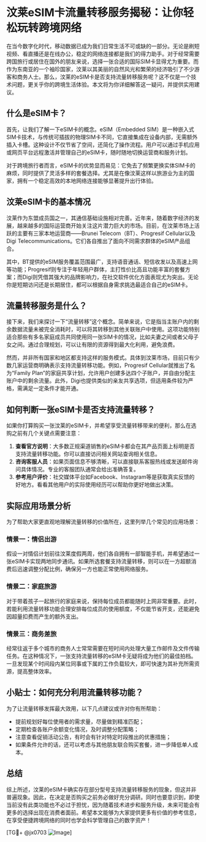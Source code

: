# 汶莱eSIM卡流量转移服务揭秘：让你轻松玩转跨境网络

在当今数字化时代，移动数据已成为我们日常生活不可或缺的一部分。无论是刷短视频、看直播还是在线办公，稳定的网络连接都是我们的得力助手。对于经常需要跨国旅行或居住在国外的朋友来说，选择一张合适的国际SIM卡显得尤为重要。而作为东南亚的一个袖珍国家，汶莱以其美丽的自然风光和繁荣的经济吸引了不少游客和商务人士。那么，汶莱的eSIM卡是否支持流量转移服务呢？这不仅是一个技术问题，更关乎你的跨境生活体验。本文将为你详细解答这一疑问，并提供实用建议。

## 什么是eSIM卡？

首先，让我们了解一下eSIM卡的概念。eSIM（Embedded SIM）是一种嵌入式SIM卡技术，与传统可插拔的物理SIM卡不同，它直接集成在设备内部，无需额外插入卡槽。这种设计不仅节省了空间，还简化了操作流程。用户可以通过手机应用或网页平台远程激活并管理自己的eSIM卡，随时随地切换运营商和服务计划。

对于跨境旅行者而言，eSIM卡的优势显而易见：它免去了频繁更换实体SIM卡的麻烦，同时提供了灵活多样的套餐选择。尤其是在像汶莱这样以旅游业为主的国家，拥有一个稳定高效的本地网络连接能够显著提升出行体验。

## 汶莱eSIM卡的基本情况

汶莱作为东盟成员国之一，其通信基础设施相对完善。近年来，随着数字经济的发展，越来越多的国际运营商开始关注这片潜力巨大的市场。目前，在汶莱市场上活跃的主要有三家本地运营商——Brunei Telecom（BT）、Progresif Cellular以及Digi Telecommunications。它们各自推出了面向不同需求群体的eSIM产品组合。

其中，BT提供的eSIM服务覆盖范围最广，支持语音通话、短信收发以及高速上网等功能；Progresif则专注于年轻用户群体，主打性价比高且功能丰富的套餐方案；而Digi则凭借其强大的品牌影响力，在社交软件优化方面表现尤为突出。无论你是短期访问还是长期居住，都可以根据自身需求挑选最适合自己的eSIM卡。

## 流量转移服务是什么？

接下来，我们来探讨一下“流量转移”这个概念。简单来说，它是指当主账户内的剩余数据流量未被完全消耗时，可以将其转移到其他关联账户中使用。这项功能特别适合那些有多名家庭成员共同使用同一张SIM卡的情况，比如夫妻之间或者父母子女之间。通过合理规划，可以让有限的资源得到最大化利用，避免浪费。

然而，并非所有国家和地区都支持这样的服务模式。具体到汶莱市场，目前只有少数几家运营商明确表示支持流量转移功能。例如，Progresif Cellular就推出了名为“Family Plan”的家庭共享计划，允许用户创建多达四个子账户，并自由分配主账户中的剩余流量。此外，Digi也提供类似的亲友共享选项，但适用条件较为严格，需满足一定条件才能开通。

## 如何判断一张eSIM卡是否支持流量转移？

如果你打算购买一张汶莱的eSIM卡，并希望享受流量转移带来的便利，那么在选购之前有几个关键点需要注意：

1. **查看官方说明**：大多数正规渠道销售的eSIM卡都会在其产品页面上标明是否支持流量转移功能。你可以直接访问相关网站查询相关信息。
2. **咨询客服人员**：如果页面信息不够清晰，可以直接联系客服热线或发送邮件询问具体情况。专业的客服团队通常会给出准确答复。
3. **参考用户评价**：社交媒体平台如Facebook、Instagram等是获取真实反馈的好地方。看看其他用户的实际使用经历可以帮助你更好地做出决策。

## 实际应用场景分析

为了帮助大家更直观地理解流量转移的价值所在，这里列举几个常见的应用场景：

### 情景一：情侣出游
假设一对情侣计划前往汶莱度假两周，他们各自拥有一部智能手机，并希望通过一张eSIM卡实现两地同步通讯。如果所选套餐支持流量转移，则可以在一方超额消费后迅速调整分配比例，确保另一方也能正常使用网络服务。

### 情景二：家庭旅游
对于带着孩子一起旅行的家庭来说，保持每位成员都能随时上网非常重要。此时，若能利用流量转移功能合理安排每位成员的使用额度，不仅能节省开支，还能避免因超量扣费而产生的额外支出。

### 情景三：商务差旅
经常往返于多个城市的商务人士常常需要在短时间内处理大量工作邮件及文件传输任务。在这种情况下，一张支持流量转移的eSIM卡无疑将成为他们的最佳拍档。一旦发现某个时间段内某位同事或下属的工作负载较大，即可快速为其补充所需资源，提高整体效率。

## 小贴士：如何充分利用流量转移功能？

为了让流量转移发挥最大效用，以下几点建议或许对你有所帮助：

- 提前规划好每位使用者的需求量，尽量做到精准匹配；
- 定期检查各账户余额变化情况，及时调整分配策略；
- 注意查看促销活动公告，有时会有针对特定时段推出的优惠措施；
- 如果条件允许的话，还可以考虑与其他朋友联合购买套餐，进一步降低单人成本。

## 总结

综上所述，汶莱的eSIM卡确实存在部分型号支持流量转移服务的现象，但这并非普遍现象。因此，在决定是否购买之前务必做好充分调研。同时也要意识到，即使当前没有此类功能也不必过于担忧，因为随着技术进步和服务升级，未来可能会有更多的选择出现在消费者面前。希望本文能够为大家提供更多有价值的参考信息，在享受便捷跨境网络的同时也学会科学管理自己的数字资产！

[TG💪+ @jx0703 ![Image](https://github.com/user-attachments/assets/dbca1d08-cadb-493c-b0ec-ad6f7a83f270)]